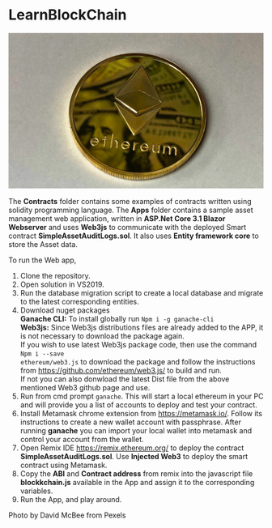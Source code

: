 # LearnBlockChain

<div> <img src="./eth2.jpg" class="img-responsive" alt="Ethereum"> </div>

The <b>Contracts</b> folder contains some examples of contracts written using solidity programming language.
The <b>Apps</b> folder contains a sample asset management web application, written in <b>ASP.Net Core 3.1 Blazor Webserver</b> and uses <b>Web3js</b> to communicate with the deployed Smart contract <b>SimpleAssetAuditLogs.sol</b>. It also uses <b>Entity framework core</b> to store the Asset data.

To run the Web app,
1. Clone the repository.
2. Open solution in VS2019.
3. Run the database migration script to create a local database and migrate to the latest corresponding entities.
4. Download nuget packages<br/>
<b>Ganache CLI:</b> To install globally run <code>Npm i -g ganache-cli</code><br/>
<b>Web3js:</b> Since Web3js distributions files are already added to the APP, it is not necessary to download the package again. <br/> If you wish to use latest Web3js package code, then use the command <code>Npm i --save ethereum/web3.js</code> to download the package and follow the instructions from https://github.com/ethereum/web3.js/ to build and run. <br/>
If not you can also donwload the latest Dist file from the above mentioned Web3 github page and use.<br/>
6. Run from cmd prompt <code>ganache</code>. This will start a local ethereum in your PC and will provide you a list of accounts to deploy and test your contract.
7. Install Metamask chrome extension from https://metamask.io/. Follow its instructions to create a new wallet account with passphrase. After running <b>ganache</b> you can import your local wallet into metamask and control your account from the wallet.
8. Open Remix IDE https://remix.ethereum.org/ to deploy the contract <b>SimpleAssetAuditLogs.sol</b>. Use <b>Injected Web3</b> to deploy the smart contract using Metamask.
9. Copy the <b>ABI</b> and <b>Contract address</b> from remix into the javascript file <b>blockkchain.js</b> available in the App and assign it to the corresponding variables.
10. Run the App, and play around.

Photo by David McBee from Pexels
